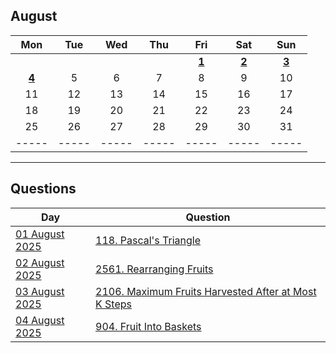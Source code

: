 August
---
| Mon | Tue | Wed | Thu | Fri | Sat | Sun |
| :---: | :---: | :---: | :---: | :---: | :---: | :---: |
|     |     |     |     | [**1**](01) | [**2**](02) | [**3**](03) |
| [**4**](04) | 5   | 6   | 7   | 8   | 9   | 10  |
| 11  | 12  | 13  | 14  | 15  | 16  | 17  |
| 18  | 19  | 20  | 21  | 22  | 23  | 24  |
| 25  | 26  | 27  | 28  | 29  | 30  | 31  |
| ----- | ----- | ----- | ----- | ----- | ----- | ----- |

---

Questions
---
| Day | Question |
| --- | --- |
| [01 August 2025](01) | [118. Pascal's Triangle](https://leetcode.com/problems/pascals-triangle) |
| [02 August 2025](02) | [2561. Rearranging Fruits](https://leetcode.com/problems/rearranging-fruits) |
| [03 August 2025](03) | [2106. Maximum Fruits Harvested After at Most K Steps](https://leetcode.com/problems/maximum-fruits-harvested-after-at-most-k-steps) |
| [04 August 2025](04) | [904. Fruit Into Baskets](https://leetcode.com/problems/fruit-into-baskets) |

